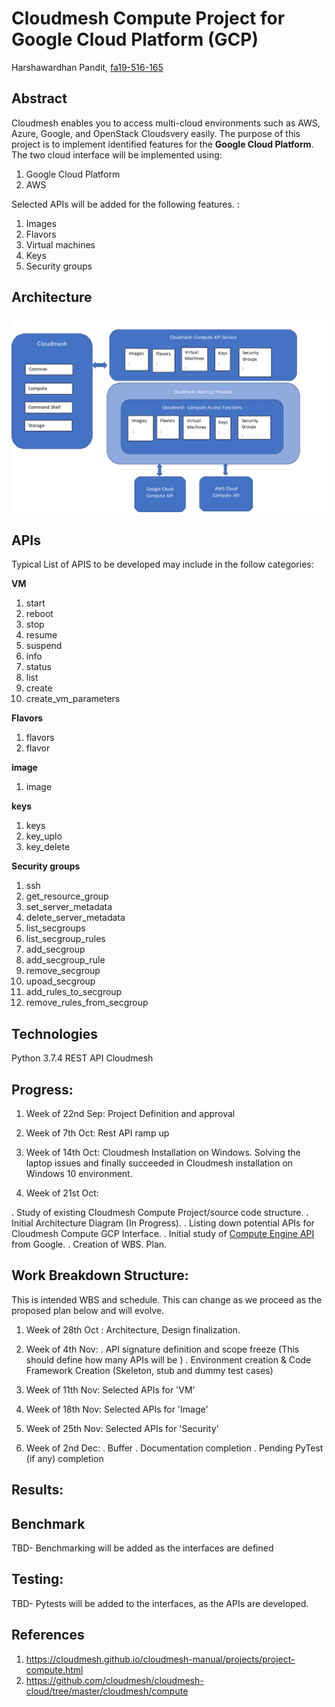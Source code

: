 # Cloudmesh Compute Project for  Google Cloud Platform (GCP)

Harshawardhan  Pandit, [fa19-516-165](https://github.com/cloudmesh-community/fa19-516-169)



## Abstract

Cloudmesh enables you to access multi-cloud environments such as AWS, Azure, Google, and OpenStack Cloudsvery easily.
The purpose of this project is to implement identified features for the **Google Cloud Platform**.  The two cloud interface will be implemented using:
1. Google Cloud Platform
2. AWS

Selected APIs will be
added for the following features. :

1. Images
2. Flavors
3. Virtual machines
4. Keys
4. Security groups

## Architecture

![Architecture](https://github.com/cloudmesh-community/fa19-516-169/blob/master/project/images/Architecture.png)

## APIs

Typical List of APIS to be developed may include in the follow categories:

**VM**
1. start
2. reboot
3. stop
4. resume
5. suspend
6. info
7. status
8. list
9. create
10. create_vm_parameters

**Flavors**

1. flavors
2. flavor

**image**

1. image

**keys**
1. keys
2. key_uplo
3. key_delete

**Security groups**
1. ssh
2. get_resource_group
3. set_server_metadata
4. delete_server_metadata
5. list_secgroups
6. list_secgroup_rules
7. add_secgroup
8. add_secgroup_rule
9. remove_secgroup
10. upoad_secgroup
11. add_rules_to_secgroup
12. remove_rules_from_secgroup

## Technologies

Python 3.7.4
REST API
Cloudmesh

## Progress:
1.  Week of 22nd Sep:
    Project Definition and approval

2.  Week of 7th Oct:
    Rest API ramp up

3.  Week of 14th Oct:
    Cloudmesh Installation on Windows. Solving the laptop issues and finally succeeded in Cloudmesh installation on
    Windows 10 environment.

4.  Week of 21st Oct:

.  Study of existing Cloudmesh Compute Project/source code structure.
.  Initial Architecture Diagram (In Progress).
.  Listing down potential APIs for Cloudmesh Compute GCP Interface.
.  Initial study of [Compute Engine API](https://cloud.google.com/compute/docs/reference/rest/v1/) from Google.
.  Creation of WBS. Plan.



## Work Breakdown Structure:

This is intended WBS  and schedule. This can change as we proceed as the proposed plan below and will evolve.
1.  Week of 28th Oct : Architecture, Design finalization.

2.  Week of 4th Nov:
    .  API signature definition and scope freeze (This should define how many APIs will be )
    .  Environment creation  & Code Framework Creation (Skeleton, stub and dummy test cases)

4.  Week of 11th Nov:  Selected APIs for  'VM'

5.  Week of 18th Nov:  Selected APIs for 'Image'

6.  Week of 25th Nov:  Selected APIs for 'Security'

7.  Week of 2nd Dec:
    .   Buffer
    .   Documentation completion
    .   Pending PyTest (if any) completion


## Results:

## Benchmark

TBD- Benchmarking will be added as the interfaces are defined

## Testing:

TBD- Pytests will be added to the interfaces, as the APIs are developed.

## References

1. https://cloudmesh.github.io/cloudmesh-manual/projects/project-compute.html
2. https://github.com/cloudmesh/cloudmesh-cloud/tree/master/cloudmesh/compute
